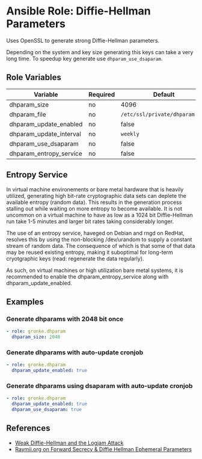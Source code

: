 Ansible Role: Diffie-Hellman Parameters
=======================================

Uses OpenSSL to generate strong Diffie-Hellman parameters.

Depending on the system and key size generating this keys can take a very long time.
To speedup key generate use `dhparam_use_dsaparam`.

Role Variables
--------------

| Variable                | Required | Default                                       |
| ----------------------- | -------- | --------------------------------------------- |
| dhparam_size            | no       | 4096                                          |
| dhparam_file            | no       | `/etc/ssl/private/dhparam.pem`                |
| dhparam_update_enabled  | no       | false                                         |
| dhparam_update_interval | no       | `weekly`                                      |
| dhparam_use_dsaparam    | no       | false                                         |   
| dhparam_entropy_service | no       | false                                         |

Entropy Service
---------------
In virtual machine environements or bare metal hardware that is heavily utilized, generating
high bit-rate cryptographic data sets can deplete the available entropy (random data). This
results in the generation process stalling out while waiting on more entropy to become
available. It is not uncommon on a virtual machine to have as low as a 1024 bit Diffie-Hellman
run take 1-5 minutes and larger bit rates taking considerably longer.

The use of an entropy service, haveged on Debian and rngd on RedHat, resolves this by using the
non-blocking /dev/urandom to supply a constant stream of random data. The consequence of which
is that some of that data may be reused existing entropy, making it suboptimal for long-term
cryotgraphic keys (read: regenerate the data regularly).

As such, on virtual machines or high utilization bare metal systems, it is recommended to enable
the dhparam_entropy_service along with dhparam_update_enabled.

Examples
--------

### Generate dhparams with 2048 bit once
```yaml
- role: gronke.dhparam
  dhparam_size: 2048
```

### Generate dhparams with auto-update cronjob
```yaml
- role: gronke.dhparam
  dhparam_update_enabled: true
```

### Generate dhparams using dsaparam with auto-update cronjob
```yaml
- role: gronke.dhparam
  dhparam_update_enabled: true
  dhparam_use_dsaparam: true
```


References
----------

- [Weak Diffie-Hellman and the Logjam Attack](https://weakdh.org/)
- [Raymii.org on Forward Secrecy & Diffie Hellman Ephemeral Parameters](https://raymii.org/s/tutorials/Strong_SSL_Security_On_nginx.html#Forward_Secrecy_&_Diffie_Hellman_Ephemeral_Parameters)
